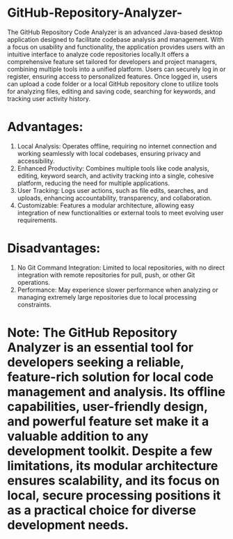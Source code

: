 # GitHub-Repository-Analyzer-

The GitHub Repository Code Analyzer is an advanced Java-based desktop  application designed to facilitate codebase analysis and management. With a  focus on usability and functionality, the application provides users with an  intuitive interface to analyze code repositories locally.It offers a comprehensive feature set tailored for developers and project managers, combining multiple tools into a unified platform. Users can securely log in or register, ensuring access to personalized features. Once logged in, users can upload a code folder or a local GitHub repository clone to utilize tools for analyzing files, editing and saving code, searching for keywords, and tracking user activity history. 



# Advantages: 

01. Local Analysis: Operates offline, requiring no internet connection and working seamlessly with local codebases, ensuring privacy and accessibility.
02. Enhanced Productivity: Combines multiple tools like code analysis, editing, keyword search, and activity tracking into a single, cohesive platform, reducing the need for multiple applications.
03. User Tracking: Logs user actions, such as file edits, searches, and uploads, enhancing accountability, transparency, and collaboration.
04. Customizable: Features a modular architecture, allowing easy integration of new functionalities or external tools to meet evolving user requirements.



# Disadvantages: 
01. No Git Command Integration: Limited to local repositories, with no direct integration with remote repositories for pull, push, or other Git operations. 
02. Performance: May experience slower performance when analyzing or managing extremely large repositories due to local processing constraints. 


# Note: The GitHub Repository Analyzer is an essential tool for developers seeking a reliable, feature-rich solution for local code management and analysis. Its offline capabilities, user-friendly design, and powerful feature set make it a valuable addition to any development toolkit. Despite a few limitations, its modular architecture ensures scalability, and its focus on local, secure processing positions it as a practical choice for diverse development needs. 


